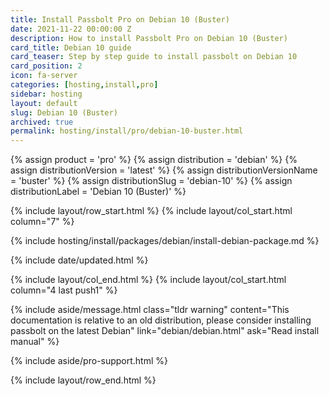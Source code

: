 ```yaml
---
title: Install Passbolt Pro on Debian 10 (Buster)
date: 2021-11-22 00:00:00 Z
description: How to install Passbolt Pro on Debian 10 (Buster)
card_title: Debian 10 guide
card_teaser: Step by step guide to install passbolt on Debian 10
card_position: 2
icon: fa-server
categories: [hosting,install,pro]
sidebar: hosting
layout: default
slug: Debian 10 (Buster)
archived: true
permalink: hosting/install/pro/debian-10-buster.html
---
```


{% assign product = 'pro' %}
{% assign distribution = 'debian' %}
{% assign distributionVersion = 'latest' %}
{% assign distributionVersionName = 'buster' %}
{% assign distributionSlug = 'debian-10' %}
{% assign distributionLabel = 'Debian 10 (Buster)' %}

{% include layout/row_start.html %}
{% include layout/col_start.html column="7" %}

{% include hosting/install/packages/debian/install-debian-package.md %}

{% include date/updated.html %}

{% include layout/col_end.html %}
{% include layout/col_start.html column="4 last push1" %}

{% include aside/message.html
    class="tldr warning"
    content="This documentation is relative to an old distribution, please consider installing passbolt on the latest Debian"
    link="debian/debian.html"
    ask="Read install manual"
%}

{% include aside/pro-support.html %}

{% include layout/row_end.html %}
